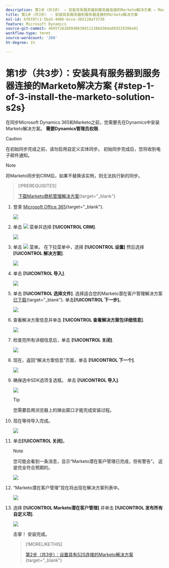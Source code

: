 ```yaml
---
description: 第1步（共3步） — 安装具有服务器到服务器连接的Marketo解决方案 — Marketo文档 — 产品文档
title: 第1步（共3步） — 安装具有服务器到服务器连接的Marketo解决方案
exl-id: bf6f87c1-5ba5-490b-bcce-365120af3730
feature: Microsoft Dynamics
source-git-commit: 4045f262889d06304111288d30da893529396e81
workflow-type: tm+mt
source-wordcount: '260'
ht-degree: 1%

---
```


# 第1步（共3步）：安装具有服务器到服务器连接的Marketo解决方案 {#step-1-of-3-install-the-marketo-solution-s2s}

在同步Microsoft Dynamics 365和Marketo之前，您需要先在Dynamics中安装Marketo解决方案。 **需要Dynamics管理员权限**.

>[!CAUTION]
>
>在初始同步完成之前，请勿启用自定义实体同步。 初始同步完成后，您将收到电子邮件通知。

>[!NOTE]
>
>将Marketo同步到CRM后，如果不替换该实例，则无法执行新的同步。

>[!PREREQUISITES]
>
>[下载Marketo商机管理解决方案](/help/marketo/product-docs/crm-sync/microsoft-dynamics-sync/sync-setup/download-the-marketo-lead-management-solution.md){target="_blank"}

1. 登录 [Microsoft Office 365](https://login.microsoftonline.com/){target="_blank"}.

   ![](assets/image2015-3-16-15-3a58-3a55.png)

1. 单击 ![](assets/image2015-3-16-16-3a1-3a13.png) 菜单并选择 **[!UICONTROL CRM]**.

   ![](assets/image2015-3-16-16-3a0-3a10.png)

1. 单击 ![](assets/image2015-5-13-10-3a5-3a8.png) 菜单。 在下拉菜单中，选择 **[!UICONTROL 设置]** 然后选择 **[!UICONTROL 解决方案]**.

   ![](assets/image2015-5-13-10-3a4-3a1.png)

1. 单击 **[!UICONTROL 导入]**.

   ![](assets/image2015-3-19-8-3a34-3a8.png)

1. 单击 **[!UICONTROL 选择文件]**. 选择适合您的Marketo潜在客户管理解决方案 [已下载](/help/marketo/product-docs/crm-sync/microsoft-dynamics-sync/sync-setup/download-the-marketo-lead-management-solution.md){target="_blank"}. 单击&#x200B;**[!UICONTROL 下一步]**。

   ![](assets/image2015-10-9-14-3a44-3a14.png)

1. 查看解决方案信息并单击 **[!UICONTROL 查看解决方案包详细信息]**.

   ![](assets/image2015-10-9-15-3a4-3a16.png)

1. 检查完所有详细信息后，单击 **[!UICONTROL 关闭]**.

   ![](assets/image2015-10-9-14-3a57-3a3.png)

1. 现在，返回“解决方案信息”页面，单击 **[!UICONTROL 下一个]**.

   ![](assets/image2015-10-9-14-3a59-3a24.png)

1. 确保选中SDK选项复选框。 单击 **[!UICONTROL 导入]**.

   ![](assets/image2015-10-9-15-3a7-3a12.png)

   >[!TIP]
   >
   >您需要启用浏览器上的弹出窗口才能完成安装过程。

1. 现在等待导入完成。

   ![](assets/image2015-3-11-11-3a34-3a9.png)

1. 单击&#x200B;**[!UICONTROL 关闭]**。

   >[!NOTE]
   >
   >您可能会看到一条消息，显示“Marketo潜在客户管理已完成，但有警告”。 这是完全符合预期的。

   ![](assets/image2015-3-13-9-3a54-3a39.png)

1. “Marketo潜在客户管理”现在将出现在解决方案列表中。

   ![](assets/image2015-3-19-8-3a40-3a38.png)

1. 选择 **[!UICONTROL Marketo潜在客户管理]** 并单击 **[!UICONTROL 发布所有自定义项]**.

   ![](assets/image2015-3-19-8-3a41-3a21.png)

   击掌！ 安装完成。

   >[!MORELIKETHIS]
   >
   >[第2步（共3步）：设置具有S2S连接的Marketo解决方案](/help/marketo/product-docs/crm-sync/microsoft-dynamics-sync/sync-setup/microsoft-dynamics-365-with-s2s-connection/step-2-of-3-set-up.md){target="_blank"}
